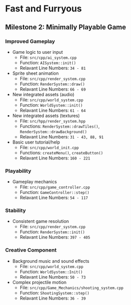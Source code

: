 # Fast and Furryous

## Milestone 2: Minimally Playable Game

### Improved Gameplay
- Game logic to user input
  - File: `src/cpp/ai_system.cpp`
  - Function: `AISystem::init()`
  - Relavant Line Numbers: `34 - 81`
- Sprite sheet animation
  - File: `src/cpp/render_system.cpp`
  - Function: `RenderSystem::draw()`
  - Relavant Line Numbers: `66 - 69`
- New integrated assets (audio)
  - File: `src/cpp/world_system.cpp`
  - Function: `WorldSystem::init()`
  - Relavant Line Numbers: `61 - 64`
- New integrated assets (textures)
  - File: `src/hpp/render_system.hpp`
  - Functions: `RenderSystem::drawTiles()`, `RenderSystem::drawBackground()`
  - Relavant Line Numbers: `31 - 43, 88, 91`
- Basic user tutorial/help
  - File: `src/cpp/world_init.cpp`
  - Functions: `createMenu()`, `createButton()`
  - Relavant Line Numbers: `160 - 221`

### Playability
- Gameplay mechanics
  - File: `src/cpp/game_controller.cpp`
  - Function: `GameController::step()`
  - Relavant Line Numbers: `54 - 117`

### Stability
- Consistent game resolution
  - File: `src/cpp/render_system.cpp`
  - Function: `RenderSystem::init()`
  - Relavant Line Numbers: `397 - 405`
    
### Creative Component
- Background music and sound effects
  - File: `src/cpp/world_system.cpp`
  - Function: `WorldSystem::Init()`
  - Relavant Line Numbers: `50 - 73`
- Complex projectile motion
  - File: `src/cpp/Game_Mechanics/shooting_system.cpp`
  - Function: `ShootingSystem::step()`
  - Relavant Line Numbers: `36 - 39`